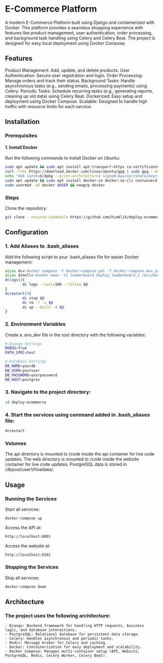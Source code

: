 # E-Commerce Platform

A modern E-Commerce Platform built using Django and containerized with Docker. This platform provides a seamless shopping experience with features like product management, user authentication, order processing, and background task handling using Celery and Celery Beat. The project is designed for easy local deployment using Docker Compose.

## Features
Product Management: Add, update, and delete products.
User Authentication: Secure user registration and login.
Order Processing: Manage orders and track their status.
Background Tasks: Handle asynchronous tasks (e.g., sending emails, processing payments) using Celery.
Periodic Tasks: Schedule recurring tasks (e.g., generating reports, cleaning up old data) using Celery Beat.
Dockerized: Easy setup and deployment using Docker Compose.
Scalable: Designed to handle high traffic with resource limits for each service.

## Installation
### Prerequisites
#### 1. Install Docker
Run the following commands to install Docker on Ubuntu:

```bash
sudo apt update && sudo apt install apt-transport-https ca-certificates curl software-properties-common
curl -fsSL https://download.docker.com/linux/ubuntu/gpg | sudo gpg --dearmor -o /usr/share/keyrings/docker-archive-keyring.gpg
echo "deb [arch=$(dpkg --print-architecture) signed-by=/usr/share/keyrings/docker-archive-keyring.gpg] https://download.docker.com/linux/ubuntu $(lsb_release -cs) stable" | sudo tee /etc/apt/sources.list.d/docker.list > /dev/null
sudo apt update && sudo apt install docker-ce docker-ce-cli containerd.io
sudo usermod -aG docker $USER && newgrp docker
```
### Steps

Clone the repository:
```bash
git clone --recurse-submodule https://github.com/him4lik/deploy-ecommerce.git
```
    
## Configuration
### 1. Add Aliases to .bash_aliases
Add the following script to your .bash_aliases file for easier Docker management:

```bash
alias dc='docker compose -f docker-compose.yml -f docker-compose.dev.yml --compatibility'
alias dshell='docker exec -ti leaderboard_deploy_leaderboard_1 /bin/bash'
dclogs(){
        dc logs --tail=100 --follow $@
}
dcrestart(){
        dc stop $@
        dc rm -f -v $@
        dc up --build -d $@
}
```
### 2. Environment Variables

Create a .env_dev file in the root directory with the following variables:
```bash
# Django Settings
DEBUG=True
PATH_SPEC=test

# Database Settings
DB_NAME=yourdb
DB_USER=youruser
DB_PASSWORD=yourpassword
DB_HOST=postgres
```
### 3. Navigate to the project directory:
```bash
cd deploy-ecommerce
```
### 4. Start the services using command added in .bash_aliases file:
```bash
dcrestart
```
### Volumes
The api directory is mounted to /code inside the api container for live code updates.
The web directory is mounted to /code inside the website container for live code updates.
PostgreSQL data is stored in /dbpool/user1/finaldata/.

## Usage
### Running the Services
Start all services:
```bash
docker-compose up
```
Access the API at:
```bash
http://localhost:8001
```
Access the website at:
```bash
http://localhost:8101
```
### Stopping the Services
Stop all services:
```bash
docker-compose down
```

## Architecture

### The project uses the following architecture:
    - Django: Backend framework for handling HTTP requests, business logic, and database interactions.
    - PostgreSQL: Relational database for persistent data storage.
    - Celery: Handles asynchronous and periodic tasks.
    - Redis: Message broker for Celery and caching.
    - Docker: Containerization for easy deployment and scalability.
    - Docker Compose: Manages multi-container setup (API, Website, PostgreSQL, Redis, Celery Worker, Celery Beat).
